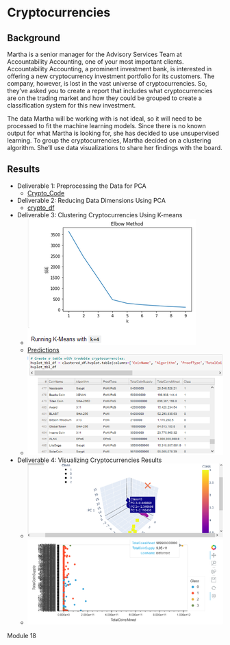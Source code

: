 # Cryptocurrencies

## Background

Martha is a senior manager for the Advisory Services Team at Accountability Accounting, one of your most important clients. Accountability Accounting, a prominent investment bank, is interested in offering a new cryptocurrency investment portfolio for its customers. The company, however, is lost in the vast universe of cryptocurrencies. So, they’ve asked you to create a report that includes what cryptocurrencies are on the trading market and how they could be grouped to create a classification system for this new investment.

The data Martha will be working with is not ideal, so it will need to be processed to fit the machine learning models. Since there is no known output for what Martha is looking for, she has decided to use unsupervised learning. To group the cryptocurrencies, Martha decided on a clustering algorithm. She’ll use data visualizations to share her findings with the board.

## Results

* Deliverable 1: Preprocessing the Data for PCA
  * [Crypto_Code](/crypto_clustering.ipynb)
* Deliverable 2: Reducing Data Dimensions Using PCA
  * [crypto_df](/images/crypto_df_shape.PNG)
* Deliverable 3: Clustering Cryptocurrencies Using K-means
  * ![Elbow Curve](/images/elbow_curve.PNG "Elbow Curve")
  * [Predictions](/images/K-means_predictions.PNG)
  * ![hvplot table](/images/hvplot_table.PNG "hvplot table")
* Deliverable 4: Visualizing Cryptocurrencies Results
  * ![3D-Scatter](/images/scatter_3d.png "3D-Scatter")
  * ![hvplot scatter plot](/images/hvplot_scatter2.png)
  



Module 18
